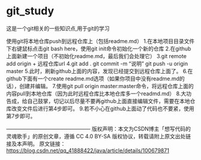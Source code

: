 # git_study
这是一个git相关的一些知识点,用于git的学习

使用git将本地仓库push到远程仓库上（包括readme.md）
1.在本地项目目录文件下右键鼠标点击git bash here，使用git init命令初始化一个新的仓库
2.在github上面新建一个项目（不初始化readme.md，最后我们会处理它）
3.git remote add origin + 远程仓库url
4.git add .
git commit -m “说明”
git push -u origin master
5.此时，刷新github上面的内容，发现已经提交到远程仓库上面了。
6.在github下面有一个create readme.md选项（如果你项目中没有readme.md的话），创建并编辑。
7.使用git pull origin master:master命令，将远程仓库上面的内容pull到本地仓库（因为此时远程仓库比本地仓库多一个readmd.md）
8.大功告成，给自己鼓掌，切记以后尽量不要再github上面直接编辑文件，需要在本地仓库改变文件后进行第4步即可。
9.若不小心在github上面动了代码也不要紧，使用第7步即可。


————————————————
版权声明：本文为CSDN博主「想写代码的灵魂歌手」的原创文章，遵循 CC 4.0 BY-SA 版权协议，转载请附上原文出处链接及本声明。
原文链接：https://blog.csdn.net/qq_41888422/java/article/details/100679871
